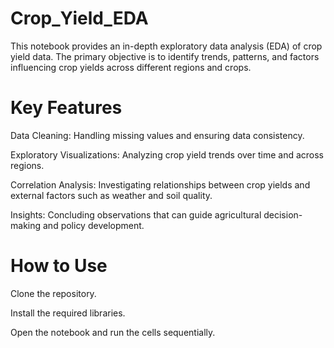 # Crop_Yield_EDA
This notebook provides an in-depth exploratory data analysis (EDA) of crop yield data. The primary objective is to identify trends, patterns, and factors influencing crop yields across different regions and crops.

# Key Features

Data Cleaning: Handling missing values and ensuring data consistency.

Exploratory Visualizations: Analyzing crop yield trends over time and across regions.

Correlation Analysis: Investigating relationships between crop yields and external factors such as weather and soil quality.

Insights: Concluding observations that can guide agricultural decision-making and policy development.

# How to Use

Clone the repository.

Install the required libraries.

Open the notebook and run the cells sequentially.
